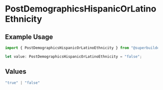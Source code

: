 # PostDemographicsHispanicOrLatinoEthnicity

## Example Usage

```typescript
import { PostDemographicsHispanicOrLatinoEthnicity } from "@superbuilders/oneroster/models/operations";

let value: PostDemographicsHispanicOrLatinoEthnicity = "false";
```

## Values

```typescript
"true" | "false"
```